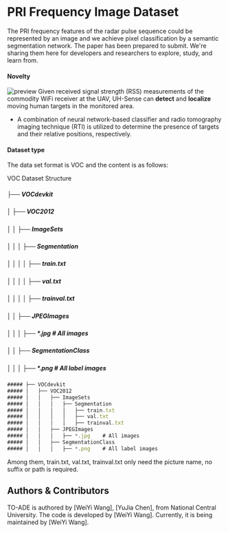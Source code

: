 # PRI Frequency Image Dataset

The PRI frequency features of the radar pulse sequence could be represented by an image and we achieve pixel classification by a semantic segmentation network. The paper has been prepared to submit.
We're sharing them here for developers and researchers to explore, study, and learn from.

#### Novelty  
![preview](preview.jpg)
Given received signal strength (RSS) measurements of the commodity WiFi receiver at the UAV, UH-Sense can **detect** and **localize** moving human targets in the monitored area.
- A combination of neural network-based classifier and radio tomography imaging technique (RTI) is utilized to determine the presence of targets and their relative positions, respectively.

#### Dataset type
The data set format is VOC and the content is as follows:

VOC Dataset Structure
##### ├── VOCdevkit
##### │   ├── VOC2012
##### │   │   ├── ImageSets
##### │   │   │   ├── Segmentation
##### │   │   │   │   ├── train.txt
##### │   │   │   │   ├── val.txt
##### │   │   │   │   ├── trainval.txt
##### │   │   ├── JPEGImages
##### │   │   │   ├── *.jpg    # All images
##### │   │   ├── SegmentationClass
##### │   │   │   ├── *.png    # All label images

```javascript
##### ├── VOCdevkit
##### │   ├── VOC2012
##### │   │   ├── ImageSets
##### │   │   │   ├── Segmentation
##### │   │   │   │   ├── train.txt
##### │   │   │   │   ├── val.txt
##### │   │   │   │   ├── trainval.txt
##### │   │   ├── JPEGImages
##### │   │   │   ├── *.jpg    # All images
##### │   │   ├── SegmentationClass
##### │   │   │   ├── *.png    # All label images
```

Among them, train.txt, val.txt, trainval.txt only need the picture name, no suffix or path is required.

## Authors & Contributors
TO-ADE is authored by
[WeiYi Wang],
[YuJia Chen],
from National Central University.
The code is developed by
[WeiYi Wang].
Currently, it is being maintained by
[WeiYi Wang].
